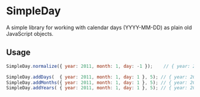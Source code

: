 # SimpleDay

A simple library for working with calendar days (YYYY-MM-DD) as plain old
JavaScript objects.

## Usage

```javascript
SimpleDay.normalize({ year: 2011, month: 1, day: -1 });    // { year: 2010, month: 12, day: 30 }
```

```javascript
SimpleDay.addDays(  { year: 2011, month: 1, day: 1 }, 5); // { year: 2011, month: 1, day: 6 }
SimpleDay.addMonths({ year: 2011, month: 1, day: 1 }, 5); // { year: 2011, month: 6, day: 1 }
SimpleDay.addYears( { year: 2011, month: 1, day: 1 }, 5); // { year: 2016, month: 1, day: 1 }
```
